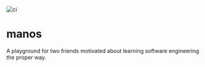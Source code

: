 ![ci](https://github.com/kafteji/manos/actions/workflows/pipeline.yml/badge.svg)
# manos
A playground for two friends motivated about learning software engineering the proper way.
